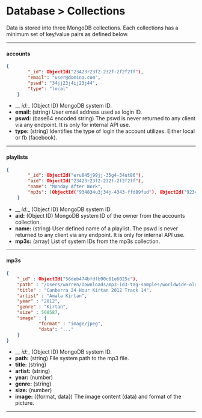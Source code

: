 <div class="page-header">
  <h1  id="page-title">Database > Collections</h1>
</div>

Data is stored into three MongoDB collections. Each collections has a minimum set of key/value pairs
 as defined below.


___
#### accounts

```json
{
        "_id": ObjectId("23423r23f2-232f-2f2f2ff"),
        "email": "user@domina.com",
        "pswd": "34jj23j4ij23j44",
        "type": "local"
    }
```
* __ _id:__ (Object ID) MongoDB system ID.
* __email:__ (string) User email address used as login ID.
* __pswd:__ (base64 encoded string)
The pswd is never returned to any client via any endpoint. It is only for internal API use.
* __type:__ (string) Identifies the type of login the account utilizes. Either local or fb (facebook).


___
#### playlists

```json
{
        "_id": ObjectId("eru845j99jj-35g4-34ut86"),
        "aid": ObjectId("23423r23f2-232f-2f2f2ff"),
        "name": "Monday After Work",
        "mp3s": [ObjectId("934834u3j34j-4343-ffd89fud"), ObjectId("9234923423i4j-4234-dfsdfn")]
    }
```
* __ _id:__ (Object ID) MongoDB system ID.
* __aid:__ (Object ID) MongoDB system ID of the owner from the accounts collection.
* __name:__ (string) User defined name of a playlist.
The pswd is never returned to any client via any endpoint. It is only for internal API use.
* __mp3s:__ (array) List of system IDs from the mp3s collection.



___
#### mp3s

```json
{
  	"_id" : ObjectId("56deb474bfdfb90c61e6025c"),
  	"path" : "/Users/warren/Downloads/mp3-id3-tag-samples/worldwide-old/2012/2012-canberra-24-hour-kirtan/14-Amala Kirtan Das.mp3",
  	"title" : "Canberra 24 Hour Kirtan 2012 Track 14",
  	"artist" : "Amala Kirtan",
  	"year" : "2012",
  	"genre" : "Kirtan",
  	"size" : 508587,
  	"image" : {
    		"format" : "image/jpeg",
            "data": "..."
  	}
}
```
* __ _id:__ (Object ID) MongoDB system ID.
* __path:__ (string) File system path to the mp3 file.
* __title:__ (string)
* __artist:__ (string)
* __year:__ (number)
* __genre:__ (string)
* __size:__ (number)
* __image:__ ({format, data}) The image content (data) and format of the picture.








___
